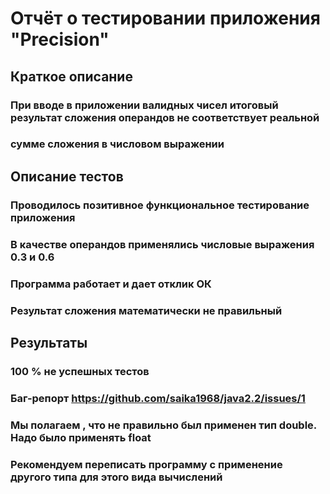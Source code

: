 # Отчёт о тестировании приложения "Precision"
## Краткое описание

### При вводе в приложении валидных чисел итоговый результат сложения операндов не соответствует реальной
### сумме сложения в числовом выражении

## Описание тестов
### Проводилось позитивное функциональное тестирование приложения 
### В качестве операндов применялись числовые выражения 0.3 и 0.6 
### Программа работает и дает отклик ОК
### Результат сложения математически не правильный

## Результаты
### 100 % не успешных тестов
### Баг-репорт https://github.com/saika1968/java2.2/issues/1
### Мы полагаем , что не правильно был применен тип double. Надо было применять float
### Рекомендуем переписать программу с применение другого типа для этого вида вычислений